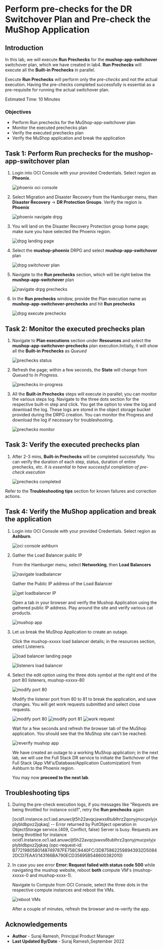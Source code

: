 # Perform pre-checks for the DR Switchover Plan and Pre-check the MuShop Application

## Introduction

In this lab, we will execute **Run Prechecks** for the **mushop-app-switchover** switchover plan, which we have created in lab4. **Run Prechecks**
will execute all the **Built-in Prechecks** in parallel.

Execute **Run Prechecks**  will perform only the *pre-checks* and not the actual execution. Having the pre-checks completed successfully is essential as a pre-requisite for running the actual switchover plan.

Estimated Time: 10 Minutes

### Objectives

- Perform Run prechecks for the MuShop-app-switchover  plan
- Monitor the executed prechecks plan
- Verify the executed prechecks plan
- Verify the MuShop application and break the application

## Task 1: Perform Run prechecks for the mushop-app-switchover plan

1.  Login into OCI Console with your provided Credentials. Select region as **Pheonix**.

    ![phoenix oci console](./images/phoenix-region-new.png)

2.  Select Migration and Disaster Recovery from the Hamburger menu, then **Disaster Recovery** -> **DR Protection Groups**. Verify the region is **Phoenix**

    ![phoenix navigate drpg](./images/phoenix-drpgpage-new.png)

3.  You will land on the Disaster Recovery Protection group home page; make sure you have selected the Phoenix region.

    ![drpg landing page](./images/drpg-status-phoenix-new.png)

4.  Select the **mushop-phoenix** DRPG and select **mushop-app-switchover** plan

    ![drpg switchover plan](./images/phoenix-drplan-created-new.png)

5.  Navigate to the **Run prechecks** section, which will be right below the **mushop-app-switchover** plan

    ![navigate drpg prechecks](./images/phoenix-run-prechecks-new.png)

6.  In the **Run prechecks** window, provide the Plan execution name as **mushop-app-switchover-prechecks** and hit **Run prechecks**

    ![drpg execute prechecks](./images/phoenix-execute-prechecks-new.png)

## Task 2: Monitor the executed prechecks plan

1.  Navigate to **Plan executions** section under **Resources** and select the **mushop-app-switchover-prechecks** plan execution.Initially, it will show all the **Built-in Prechecks** as *Queued*

    ![prechecks status](./images/phoenix-execute-queued-new.png)

2.  Refresh the page; within a few seconds, the **State** will change from *Queued* to *In Progress*.

    ![prechecks in-progress](./images/phoenix-execute-inprogress-new.png)

3.  All the **Built-in Prechecks**  steps will execute in parallel; you can monitor the various steps log. Navigate to the three dots section for the respective built-in step and click. You get the option to view the log and download the log. These logs are stored in the object storage bucket provided during the DRPG creation. You can monitor the Progress and download the log if necessary for troubleshooting.

    ![prechecks monitor](./images/phoenix-execute-monitor-new.png)

## Task 3: Verify the executed prechecks plan

1. After 2-3 mins, **Built-in Prechecks**  will be completed successfully. You can verify the duration of each step, status, duration of entire prechecks, etc. *It is essential to have successful completion of pre-check execution*

    ![prechecks completed](./images/phoenix-execute-done-new.png)

Refer to the **Troubleshooting tips** section for known failures and correction actions.

## Task 4: Verify the MuShop application and break the application

1. Login into OCI Console with your provided Credentials. Select region as **Ashburn**.

    ![oci console ashburn](./images/ashburn-region.png)
  
2.  Gather the Load Balancer public IP

    From the Hamburger menu, select **Networking**, then **Load Balancers**
  
    ![navigate loadbalancer](./images/loadbalancer-navigate.png)

    Gather the Public IP address of the Load Balancer

     ![get loadbalancer IP](./images/loadbalancer-ip.png)

    Open a tab in your browser and verify the Mushop Application using the gathered public IP address. Play around the site and verify various cat products.

    ![mushop app](./images/mushop-app.png)

3.  Let us break the MuShop Application to create an outage.

    Click the mushop-xxxxx load balancer details; in the resources section, select Listeners.

    ![load balancer landing page](./images/loadbalancer-ash.png)

    ![listeners load balancer](./images/loadbalancer-listeners.png)

4.  Select the edit option using the three dots symbol at the right end of the port 80 listeners, mushop-xxxxx-80

    ![modify port 80](./images/port80-edit.png)

    Modify the listener port from 80 to 81 to break the application, and save changes. You will get work requests submitted and select close requests.

    ![modify port 80](./images/port80-edit1.png)
    ![modify port 81](./images/port81-edit.png)
    ![work request](./images/workrequest-listener.png)

    Wait for a few seconds and refresh the browser tab of the MuShop application. You should see that the MuShop site can't be reached.  

    ![reverify mushop app](./images/mushop-broken.png)

    We have created an outage to a working MuShop application; in the next lab, we will use the Full Stack DR service to initiate the Switchover of the Full Stack (App VM's/Database/Application Customization) from Ashburn to the Phoenix region.

    You may now **proceed to the next lab**.

## Troubleshooting tips

1.  During the pre-check execution logs, if you messages like "Requests are being throttled for instance ocid1", retry the **Run prechecks** again

    [ocid1.instance.oc1.iad.anuwcljt5h22avqcjswxs6tublhrz2qonyjmucpxlyjxplybldbpxz2jqkaq] -- Error returned by PutObject operation in ObjectStorage service.(409, Conflict, false) Server is busy. Requests are being throttled for instance ocid1.instance.oc1.iad.anuwcljt5h22avqcjswxs6tublhrz2qonyjmucpxlyjxplybldbpxz2jqkaq (opc-request-id: B7721980580148749787FE758C9440FC/3D8758622598943932D50842DCD7EAA1/143166BA790ECD35695B548600382010)

2.  In case you see error **Error: Request failed with status code 500** while navigating the mushop website, reboot **both** compute VM's (mushop-xxxxx-0 and mushop-xxxx-1).
  
    Navigate to Compute from OCI Console, select the three dots in the respective compute instances and reboot the VMs.

    ![reboot VMs](./images/reboot-vm.png)

    After a couple of minutes, refresh the browser and re-verify the app.

## Acknowledgements

- **Author** -  Suraj Ramesh, Principal Product Manager
- **Last Updated By/Date** -  Suraj Ramesh,September 2022
